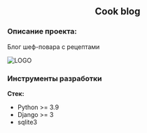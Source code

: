 <h2 align="center">Cook blog</h2>



### Описание проекта:
Блог шеф-повара с рецептами


![LOGO](screenshots/ubuntu.png)



### Инструменты разработки

**Стек:**
- Python >= 3.9
- Django >= 3
- sqlite3
